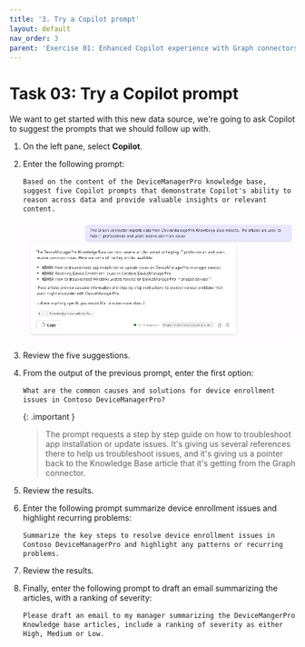 ```yaml
---
title: '3. Try a Copilot prompt'
layout: default
nav_order: 3
parent: 'Exercise 01: Enhanced Copilot experience with Graph connectors'
---
```


# Task 03: Try a Copilot prompt

We want to get started with this new data source, we're going to ask Copilot to suggest the prompts that we should follow up with.


1. On the left pane, select **Copilot**.

1. Enter the following prompt:

	```
 	Based on the content of the DeviceManagerPro knowledge base, suggest five Copilot prompts that demonstrate Copilot's ability to reason across data and provide valuable insights or relevant content.
 	```

	![copilotResponse1.jpg](../../media/copilotResponse1.jpg)

1. Review the five suggestions.

1. From the output of the previous prompt, enter the first option:

	```
 	What are the common causes and solutions for device enrollment issues in Contoso DeviceManagerPro?
 	```
   {: .important }
   > The prompt requests a step by step guide on how to troubleshoot app installation or update issues. It's giving us several references there to help us troubleshoot issues, and it's giving us a pointer back to the Knowledge Base article that it's getting from the Graph connector.

1. Review the results.

1. Enter the following prompt summarize device enrollment issues and highlight recurring problems:

	```
 	Summarize the key steps to resolve device enrollment issues in Contoso DeviceManagerPro and highlight any patterns or recurring problems.
 	```

1. Review the results.

1. Finally, enter the following prompt to draft an email summarizing the articles, with a ranking of severity:

	```
 	Please draft an email to my manager summarizing the DeviceMangerPro Knowledge base articles, include a ranking of severity as either High, Medium or Low.
 	```
